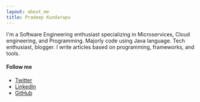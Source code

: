 ```yaml
---
layout: about_me
title: Pradeep Kundarapu
---
```


I'm a Software Engineering enthusiast specializing in Microservices, Cloud engineering, and Programming. Majorly code using Java language. Tech enthusiast, blogger. I write articles based on programming, frameworks, and tools.

#### Follow me

* [Twitter](https://twitter.com/PradeepK4J)
* [LinkedIn](https://www.linkedin.com/in/pradeepkundarapu/)
* [GitHub](https://github.com/kpradeep12)
